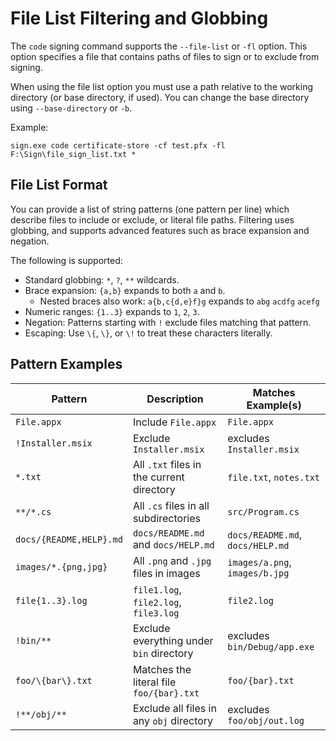 # File List Filtering and Globbing

The `code` signing command supports the `--file-list` or `-fl` option. This option specifies a file that contains paths of files to sign or to exclude from signing.

When using the file list option you must use a path relative to the working directory (or base directory, if used). You can change the base directory using `--base-directory` or `-b`.

Example:

`sign.exe code certificate-store -cf test.pfx -fl F:\Sign\file_sign_list.txt *`


## File List Format

You can provide a list of string patterns (one pattern per line) which describe files to include or exclude, or literal file paths. Filtering uses globbing, and supports advanced features such as brace expansion and negation.

The following is supported:

* Standard globbing: `*`, `?`, `**` wildcards.
* Brace expansion: `{a,b}` expands to both `a` and `b`.
  - Nested braces also work: `a{b,c{d,e}f}g` expands to `abg` `acdfg` `acefg`
* Numeric ranges: `{1..3}` expands to `1`, `2`, `3`.
* Negation: Patterns starting with `!` exclude files matching that pattern.
* Escaping: Use `\{`, `\}`, or `\!` to treat these characters literally.


## Pattern Examples

| Pattern                | Description                              | Matches Example(s)           |
|------------------------|------------------------------------------|------------------------------|
|`File.appx`             | Include `File.appx`                      | `File.appx`                  |
|`!Installer.msix`       | Exclude `Installer.msix`                 | excludes `Installer.msix`    |
|`*.txt`                 | All `.txt` files in the current directory  | `file.txt`, `notes.txt`      |
|`**/*.cs`               | All `.cs` files in all subdirectories      | `src/Program.cs`             |
|`docs/{README,HELP}.md` | `docs/README.md` and `docs/HELP.md`      | `docs/README.md`, `docs/HELP.md` |
|`images/*.{png,jpg}`    | All `.png` and `.jpg` files in images      | `images/a.png`, `images/b.jpg`   |
|`file{1..3}.log`        | `file1.log`, `file2.log`, `file3.log`    | `file2.log`                  |
|`!bin/**`               | Exclude everything under `bin` directory   | excludes `bin/Debug/app.exe` |
|`foo/\{bar\}.txt`       | Matches the literal file `foo/{bar}.txt`   | `foo/{bar}.txt`              |
|`!**/obj/**`            | Exclude all files in any `obj` directory   | excludes `foo/obj/out.log`   |
